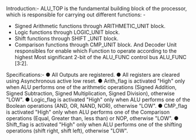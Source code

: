Introduction:-
ALU_TOP is the fundamental building block of the processor, 
which is responsible for carrying out different functions: -
- Signed Arithmetic functions through ARITHMETIC_UNIT block.
- Logic functions through LOGIC_UNIT block.
- Shift functions through SHIFT _UNIT block.
- Comparison functions through CMP_UNIT block. 
And Decoder Unit responsibles for enable which Function to operate 
according to the highest Most significant 2-bit of the ALU_FUNC control 
bus ALU_FUNC [3:2].

Specifications:-
● All Outputs are registered. 
● All registers are cleared using Asynchronous active low reset.
● Arith_flag is activated "High" only when ALU performs one of 
the arithmetic operations (Signed Addition, Signed Subtraction, 
Signed Multiplication, Signed Division), otherwise "LOW".
● Logic_flag is activated "High" only when ALU performs one of 
the Boolean operations (AND, OR, NAND, NOR), otherwise 
"LOW".
● CMP_flag is activated "High" only when ALU performs one of 
the Comparison operations (Equal, Greater than, less than) or 
NOP, otherwise "LOW".
● Shift_flag is activated "High" only when ALU performs one of 
the shifting operations (shift right, shift left), otherwise "LOW".


